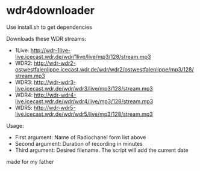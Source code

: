 # wdr4downloader
Use install.sh to get dependencies

Downloads these WDR streams:

- 1Live: http://wdr-1live-live.icecast.wdr.de/wdr/1live/live/mp3/128/stream.mp3
- WDR2: http://wdr-wdr2-ostwestfalenlippe.icecast.wdr.de/wdr/wdr2/ostwestfalenlippe/mp3/128/stream.mp3
- WDR3: http://wdr-wdr3-live.icecast.wdr.de/wdr/wdr3/live/mp3/128/stream.mp3
- WDR4: http://wdr-wdr4-live.icecast.wdr.de/wdr/wdr4/live/mp3/128/stream.mp3
- WDR5: http://wdr-wdr5-live.icecast.wdr.de/wdr/wdr5/live/mp3/128/stream.mp3

Usage:
- First argument: Name of Radiochanel form list above
- Second argument: Duration of recording in minutes
- Third argument: Desired filename. The script will add the current date

made for my father

